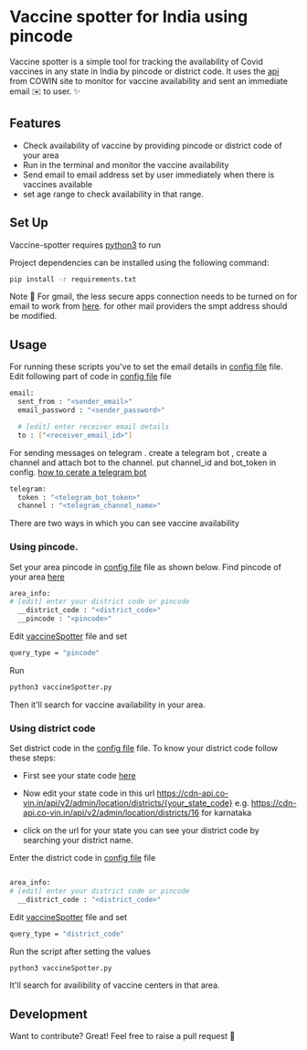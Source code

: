 # Vaccine spotter for India using pincode

Vaccine spotter is a simple tool for tracking the availability of Covid vaccines in any state in India by pincode or district code.
It uses the [api](https://apisetu.gov.in/public/marketplace/api/cowin/cowin-public-v2#/Appointment%20Availability%20APIs/findByPin) from COWIN site to monitor for vaccine availability and sent an immediate email :envelope: to user.
 ✨

## Features

- Check availability of vaccine by providing pincode or district code of your area
- Run in the terminal and monitor the vaccine availability
- Send email to email address set by user immediately when there is vaccines available
- set age range to check availability in that range.


## Set Up

Vaccine-spotter requires [python3](https://www.python.org/downloads/) to run

Project dependencies can be installed using the following command:

``` sh
pip install -r requirements.txt
```

Note :notebook: For gmail, the less secure apps connection needs to be turned on for email to work from [here](https://myaccount.google.com/lesssecureapps).
for other mail providers the smpt address should be modified.



## Usage
For running these scripts you've to set the email details in [config file](config.yml) file.
Edit following part of code in [config file](config.yml) file
``` sh 
email:
  sent_from : "<sender_email>" 
  email_password : "<sender_password>"

  # [edit] enter receiver email details
  to : ["<receiver_email_id>"]
```
For sending messages on telegram . create a telegram bot , create a channel and attach bot to the channel.
put channel_id and bot_token in config.
[how to cerate a telegram bot](https://core.telegram.org/bots#3-how-do-i-create-a-bot)
```sh
telegram:
  token : "<telegram_bot_token>"
  channel : "<telegram_channel_name>"
  ```

There are two ways in which you can see vaccine availability

### Using pincode.
Set your area pincode in [config file](config.yml) file as shown below. Find pincode of your area [here](https://www.indiapost.gov.in/VAS/Pages/findpincode.aspx)
``` sh 
area_info:
# [edit] enter your district code or pincode
  __district_code : "<district_code>" 
  __pincode : "<pincode>"
```

Edit [vaccineSpotter](vaccineSpotter.py) file and set 
```sh
query_type = "pincode"
```

Run  
```sh
python3 vaccineSpotter.py

```
Then it'll search for vaccine availability in your area.


### Using district code
Set district code in the [config file](config.yml) file.
To know your district code follow these steps:

- First see your state code [here](https://cdn-api.co-vin.in/api/v2/admin/location/states) 

- Now edit your state code in this url https://cdn-api.co-vin.in/api/v2/admin/location/districts/{your_state_code} 
  e.g. https://cdn-api.co-vin.in/api/v2/admin/location/districts/16 for karnataka

- click on the url for your state you can see your district code by searching your district name.


Enter the district code in [config file](config.yml) file

``` sh 

area_info:
# [edit] enter your district code or pincode
  __district_code : "<district_code>"
``` 
Edit [vaccineSpotter](vaccineSpotter.py) file and set 
```sh
query_type = "district_code"
```
Run the script after setting the values 
```sh
python3 vaccineSpotter.py

```
It'll search for availibility of vaccine centers in that area.


## Development

Want to contribute? Great! 
Feel free to raise a pull request :hugs:
